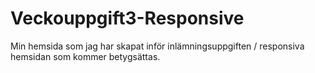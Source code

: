 # Veckouppgift3-Responsive
Min hemsida som jag har skapat inför inlämningsuppgiften / responsiva hemsidan som kommer betygsättas.
